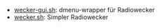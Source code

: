 * [wecker-gui.sh](https://gist.github.com/9c4c18b4ebd12134ba7b#file-wecker-gui-sh): dmenu-wrapper für Radiowecker
* [wecker.sh](https://gist.github.com/9c4c18b4ebd12134ba7b#file-wecker-sh): Simpler Radiowecker

